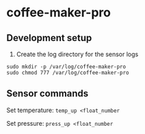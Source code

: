 # coffee-maker-pro

## Development setup

1. Create the log directory for the sensor logs
```shell
sudo mkdir -p /var/log/coffee-maker-pro
sudo chmod 777 /var/log/coffee-maker-pro
```

## Sensor commands
Set temperature: `temp_up <float_number`

Set pressure: `press_up <float_number`

